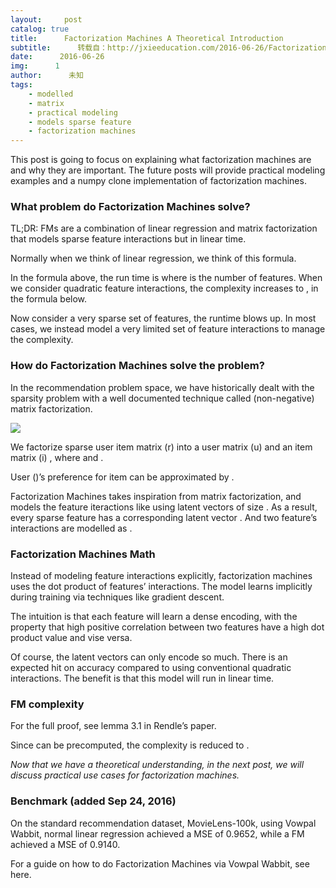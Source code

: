 ```yaml
---
layout:     post
catalog: true
title:      Factorization Machines A Theoretical Introduction
subtitle:      转载自：http://jxieeducation.com/2016-06-26/Factorization-Machines-A-Theoretical-Introduction/
date:      2016-06-26
img:      1
author:      未知
tags:
    - modelled
    - matrix
    - practical modeling
    - models sparse feature
    - factorization machines
---
```


This post is going to focus on explaining what factorization machines are and why they are important. The future posts will provide practical modeling examples and a numpy clone implementation of factorization machines.

### What problem do Factorization Machines solve?

TL;DR: FMs are a combination of linear regression and matrix factorization that models sparse feature interactions but in linear time.

Normally when we think of linear regression, we think of this formula.

In the formula above, the run time is where is the number of features. When we consider quadratic feature interactions, the complexity increases to , in the formula below.

Now consider a very sparse set of features, the runtime blows up. In most cases, we instead model a very limited set of feature interactions to manage the complexity.

### How do Factorization Machines solve the problem?

In the recommendation problem space, we have historically dealt with the sparsity problem with a well documented technique called (non-negative) matrix factorization.

![](http://data-artisans.com/img/blog/factorization.svg)


We factorize sparse user item matrix (r) into a user matrix (u) and an item matrix (i) , where and .

User ()’s preference for item can be approximated by .

Factorization Machines takes inspiration from matrix factorization, and models the feature iteractions like using latent vectors of size . As a result, every sparse feature has a corresponding latent vector . And two feature’s interactions are modelled as .

### Factorization Machines Math

Instead of modeling feature interactions explicitly, factorization machines uses the dot product of features’ interactions. The model learns implicitly during training via techniques like gradient descent.

The intuition is that each feature will learn a dense encoding, with the property that high positive correlation between two features have a high dot product value and vise versa.

Of course, the latent vectors can only encode so much. There is an expected hit on accuracy compared to using conventional quadratic interactions. The benefit is that this model will run in linear time.

### FM complexity

For the full proof, see lemma 3.1 in Rendle’s paper.

Since can be precomputed, the complexity is reduced to .

*Now that we have a theoretical understanding, in the next post, we will discuss practical use cases for factorization machines.*

### Benchmark (added Sep 24, 2016)

On the standard recommendation dataset, MovieLens-100k, using Vowpal Wabbit, normal linear regression achieved a MSE of 0.9652, while a FM achieved a MSE of 0.9140.

For a guide on how to do Factorization Machines via Vowpal Wabbit, see here.
